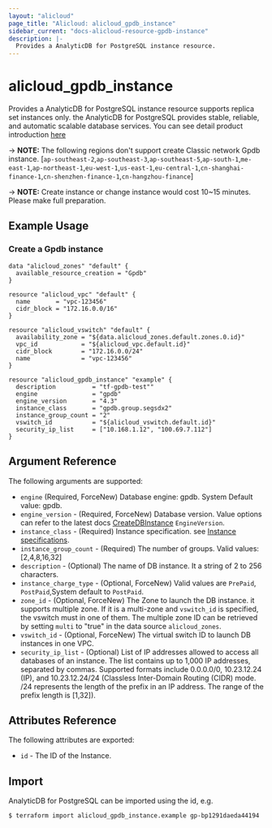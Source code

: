 ```yaml
---
layout: "alicloud"
page_title: "Alicloud: alicloud_gpdb_instance"
sidebar_current: "docs-alicloud-resource-gpdb-instance"
description: |-
  Provides a AnalyticDB for PostgreSQL instance resource.
---
```


# alicloud\_gpdb\_instance

Provides a AnalyticDB for PostgreSQL instance resource supports replica set instances only. the AnalyticDB for PostgreSQL provides stable, reliable, and automatic scalable database services. 
You can see detail product introduction [here](https://www.alibabacloud.com/help/doc-detail/35387.htm)

-> **NOTE:**  The following regions don't support create Classic network Gpdb instance.
[`ap-southeast-2`,`ap-southeast-3`,`ap-southeast-5`,`ap-south-1`,`me-east-1`,`ap-northeast-1`,`eu-west-1`,`us-east-1`,`eu-central-1`,`cn-shanghai-finance-1`,`cn-shenzhen-finance-1`,`cn-hangzhou-finance`]

-> **NOTE:**  Create instance or change instance would cost 10~15 minutes. Please make full preparation.

## Example Usage

### Create a Gpdb instance

```
data "alicloud_zones" "default" {
  available_resource_creation = "Gpdb"
}

resource "alicloud_vpc" "default" {
  name       = "vpc-123456"
  cidr_block = "172.16.0.0/16"
}

resource "alicloud_vswitch" "default" {
  availability_zone = "${data.alicloud_zones.default.zones.0.id}"
  vpc_id            = "${alicloud_vpc.default.id}"
  cidr_block        = "172.16.0.0/24"
  name              = "vpc-123456"
}

resource "alicloud_gpdb_instance" "example" {
  description          = "tf-gpdb-test""
  engine               = "gpdb"
  engine_version       = "4.3"
  instance_class       = "gpdb.group.segsdx2"
  instance_group_count = "2"
  vswitch_id           = "${alicloud_vswitch.default.id}"
  security_ip_list     = ["10.168.1.12", "100.69.7.112"]
}

```

## Argument Reference

The following arguments are supported:

* `engine` (Required, ForceNew) Database engine: gpdb. System Default value: gpdb.
* `engine_version` - (Required, ForceNew) Database version. Value options can refer to the latest docs [CreateDBInstance](https://www.alibabacloud.com/help/doc-detail/86908.htm) `EngineVersion`.
* `instance_class` - (Required) Instance specification. see [Instance specifications](https://www.alibabacloud.com/help/doc-detail/86942.htm).
* `instance_group_count` - (Required) The number of groups. Valid values: [2,4,8,16,32]
* `description` - (Optional) The name of DB instance. It a string of 2 to 256 characters.
* `instance_charge_type` - (Optional, ForceNew) Valid values are `PrePaid`, `PostPaid`,System default to `PostPaid`.
* `zone_id` - (Optional, ForceNew) The Zone to launch the DB instance. it supports multiple zone.
If it is a multi-zone and `vswitch_id` is specified, the vswitch must in one of them.
The multiple zone ID can be retrieved by setting `multi` to "true" in the data source `alicloud_zones`.
* `vswitch_id` - (Optional, ForceNew) The virtual switch ID to launch DB instances in one VPC.
* `security_ip_list` - (Optional) List of IP addresses allowed to access all databases of an instance. The list contains up to 1,000 IP addresses, separated by commas. Supported formats include 0.0.0.0/0, 10.23.12.24 (IP), and 10.23.12.24/24 (Classless Inter-Domain Routing (CIDR) mode. /24 represents the length of the prefix in an IP address. The range of the prefix length is [1,32]).

## Attributes Reference

The following attributes are exported:

* `id` - The ID of the Instance.

## Import

AnalyticDB for PostgreSQL can be imported using the id, e.g.

```
$ terraform import alicloud_gpdb_instance.example gp-bp1291daeda44194
```
